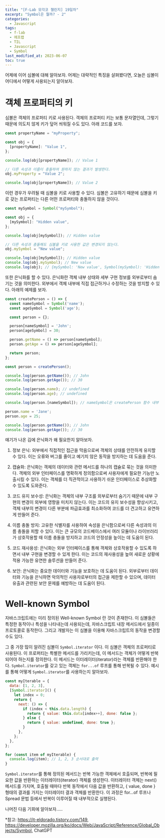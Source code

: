 ```yaml
---
title: "[F-Lab 모각코 챌린지] 19일차"
excerpt: "Symbol은 뭘까? - 2"
categories:
  - Javascript
tags:
  - f-lab
  - 에프랩
  - TIL
  - Javascript
  - Symbol
last_modified_at: 2023-06-07
toc: true
---
```


어제에 이어 심볼에 대해 알아보자. 어제는 대략적인 특징을 살펴봤다면, 오늘은 심볼이 어디에서 어떻게 사용되는지 알아보자.

# 객체 프로퍼티의 키

심볼은 객체의 프로퍼티 키로 사용된다. 객체의 프로퍼티 키는 보통 문자열인데, 그렇기 때문에 의도치 않게 키가 덮어 씌워질 수도 있다. 아래 코드를 보자.

```javascript
const propertyName = "myProperty";

const obj = {
  [propertyName]: "Value 1",
};

console.log(obj[propertyName]); // Value 1

// 다른 속성과 이름이 충돌하여 원하지 않는 결과가 발생한다.
obj.myProperty = "Value 2";

console.log(obj[propertyName]); // Value 2
```

이런 경우가 우려될 때 심볼을 키로 사용할 수 있다. 심볼은 고유하기 때문에 심볼을 키로 갖는 프로퍼티는 다른 어떤 프로퍼티와 충돌하지 않을 것이다.

```javascript
const mySymbol = Symbol("mySymbol");

const obj = {
  [mySymbol]: "Hidden value",
};

console.log(obj[mySymbol]); // Hidden value

// 다른 속성과 충돌해도 심볼을 키로 사용한 값은 변경되지 않는다.
obj.mySymbol = "New value";

console.log(obj[mySymbol]); // Hidden value
console.log(obj.mySymbol); // New value
console.log(obj); // {mySymbol: 'New value', Symbol(mySymbol): 'Hidden value'}
```

또한 은닉화를 할 수 있다. 은닉화란 객체 내부 상태와 세부 구현 정보를 외부로부터 숨기는 것을 의미한다. 외부에서 객체 내부에 직접 접근하거나 수정하는 것을 방지할 수 있다. 아래의 예제를 보자.

```javascript
const createPerson = () => {
  const nameSymbol = Symbol('name');
  const ageSymbol = Symbol('age');

  const person = {};

  person[nameSymbol] = 'John';
  person[ageSymbol] = 30;

  person.getName = () => person[nameSymbol];
  person.getAge = () => person[ageSymbol];

  return person;
};

const person = createPerson();

console.log(person.getName()); // John
console.log(person.getAge()); // 30

console.log(person.name); // undefined
console.log(person.age); // undefined

console.log(person.[nameSymbol]); // nameSymbol은 createPerson 함수 내부 스코프에서만 접근할 수 있다. 따라서 Uncaught ReferenceError: nameSymbol is not defined

person.name = 'Jane';
person.age = 25;

console.log(person.getName()); // John
console.log(person.getAge()); // 30
```

얘기가 나온 김에 은닉화가 왜 필요한지 알아보자.

1. 정보 은닉: 외부에서 직접적인 접근을 막음으로써 객체의 상태를 안전하게 유지할 수 있다. 이는 오류와 버그를 줄이고 예기치 않은 동작을 방지하는 데 도움을 준다.

2. 캡슐화: 은닉화는 객체의 데이터와 관련 메서드를 하나의 캡슐로 묶는 것을 의미한다. 객체의 외부 인터페이스를 명확하게 정의함으로써 사용자에게 필요한 기능만 노출시킬 수 있다. 이는 객체를 더 직관적이고 사용하기 쉬운 인터페이스로 추상화할 수 있도록 도와준다.

3. 코드 유지 보수성: 은닉화는 객체의 내부 구조를 외부로부터 숨기기 때문에 내부 구현의 변경이 외부에 영향을 미치지 않는다. 이는 코드의 유지 보수성을 향상시키고, 객체 내부의 변경이 다른 부분에 파급효과를 최소화하여 코드를 더 견고하고 유연하게 만들어 준다.

4. 이름 충돌 방지: 고유한 식별자를 사용하여 속성을 은닉함으로써 다른 속성과의 이름 충돌을 피할 수 있다. 이는 큰 규모의 코드베이스에서 여러 모듈이나 라이브러리가 상호작용할 때 이름 충돌을 방지하고 코드의 안정성을 높이는 데 도움이 된다.

5. 코드 재사용성: 은닉화는 외부 인터페이스를 통해 객체와 상호작용할 수 있도록 하면서 내부 구현을 변경할 수 있게 한다. 이는 코드의 재사용성을 높여 새로운 상황에 적용 가능한 유연한 솔루션을 만들어 준다.

6. 보안: 은닉화는 중요한 데이터와 기능을 보호하는 데 도움이 된다. 외부로부터 데이터와 기능을 은닉하면 악의적인 사용자로부터의 접근을 제한할 수 있으며, 데이터 유출과 관련된 보안 문제를 예방하는 데 도움이 된다.

# Well-known Symbol

자바스크립트에는 미리 정의된 Well-known Symbol 란 것이 존재한다. 이 심볼들은 특정한 동작이나 특성을 나타내는데 사용되는데, 자바스크립트 내장 메서드에서 일종이 프로토콜로 동작한다. 그리고 개발자는 이 심볼을 이용해 자바스크립트의 동작을 변경할 수도 있다.

그 중 가장 많이 알려진 심볼이 `Symbol.iterator` 이다. 이 심볼은 객체의 프로퍼티로 사용된다. 이 프로퍼티는 특별한 메서드를 가리키는데, 이 메서드는 객체가 어떻게 반복되어야 하는지를 정의한다. 이 메서드는 이터레이터(iterator)라는 객체를 반환해야 한다. `Symbol.iterator`를 갖고 있는 객체는 `for...of` 루프를 통해 반복될 수 있다. 예시를 통해 어떻게 `Symbol.iterator`를 사용하는지 알아보자.

```javascript
const myIterable = {
  data: [1, 2, 3],
  [Symbol.iterator]() {
    let index = 0;
    return {
      next: () => {
        if (index < this.data.length) {
          return { value: this.data[index++], done: false };
        } else {
          return { value: undefined, done: true };
        }
      },
    };
  },
};

for (const item of myIterable) {
  console.log(item); // 1, 2, 3 순서대로 출력
}
```

`Symbol.iterator`를 통해 정의된 메서드는 반복 가능한 객체에서 호출되며, 반복에 필요한 값을 반환하는 이터레이터(iterator) 객체를 생성한다. 이터레이터 객체는 next() 메서드를 가지며, 호출될 때마다 반복 동작에서 다음 값을 반환하고, { value, done } 형태의 결과를 가지는 이터레이터 결과 객체를 반환한다. 이 과정은 for...of 루프나 Spread 문법 등에서 반복이 이루어질 때 내부적으로 실행된다.

나머진 다음 기회에 알아보자.....

\*참고: <https://it-eldorado.tistory.com/149>,
<https://developer.mozilla.org/ko/docs/Web/JavaScript/Reference/Global_Objects/Symbol>, ChatGPT
